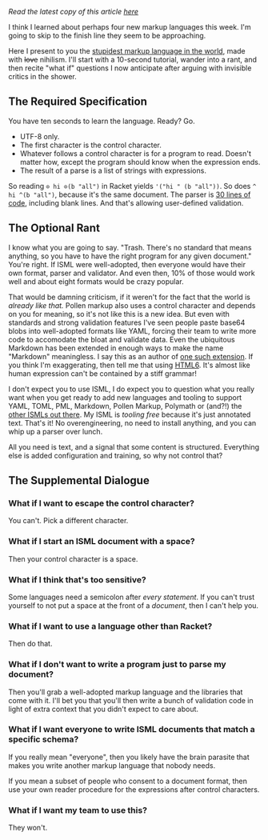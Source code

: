 _Read the latest copy of this article [here](https://sagegerard.com/isml.html)_

I think I learned about perhaps four new markup languages this week.
I'm going to skip to the finish line they seem to be approaching.

Here I present to you the [stupidest markup language in the
world](https://github.com/zyrolasting/isml), made with
<s>love</s> nihilism. I'll start with a 10-second tutorial,
wander into a rant, and then recite "what if" questions I now
anticipate after arguing with invisible critics in the shower.

## The Required Specification
You have ten seconds to learn the language. Ready? Go.

* UTF-8 only.
* The first character is the control character.
* Whatever follows a control character is for a program to read.
  Doesn't matter how, except the program should know when the
  expression ends.
* The result of a parse is a list of strings with expressions.

So reading `⊙ hi ⊙(b "all")` in Racket yields `'("hi " (b "all"))`.
So does `^ hi ^(b "all")`, because it's the same document. The parser
is [30 lines of
code](https://raw.githubusercontent.com/zyrolasting/isml/906da23f4ef786f5e643de0825c94e32749ff087/main.rkt),
including blank lines. And that's allowing user-defined validation.

## The Optional Rant
I know what you are going to say. "Trash. There's no standard that
means anything, so you have to have the right program for any given
document."  You're right. If ISML were well-adopted, then everyone
would have their own format, parser and validator. And even then, 10%
of those would work well and about eight formats would be crazy popular.

That would be damning criticism, if it weren't for the fact that the
world is _already like that._ Pollen markup also uses a control
character and depends on you for meaning, so it's not like this is a
new idea. But even with standards and strong validation features I've
seen people paste base64 blobs into well-adopted formats like YAML,
forcing their team to write more code to accomodate the bloat and
validate data. Even the ubiquitous Markdown has been extended in
enough ways to make the name "Markdown" meaningless. I say this as an
author of [one such
extension](https://docs.racket-lang.org/polyglot-guide/Racket_in_Markdown.html). If
you think I'm exaggerating, then tell me that using
[HTML6](http://www.html6.network/H%D0%A2ML/). It's almost like human
expression can't be contained by a stiff grammar!

I don't expect you to use ISML, I do expect you to question what you
really want when you get ready to add new languages and tooling to
support YAML, TOML, PML, Markdown, Pollen Markup, Polymath or (and?!)
the [other ISMLs out
there](https://duckduckgo.com/?t=ffab&q=isml+markup&ia=web).  My ISML is
_tooling free_ because it's just annotated text. That's it! No
overengineering, no need to install anything, and you can whip up a
parser over lunch.

All you need is text, and a signal that some content is
structured. Everything else is added configuration and training, so
why not control that?

## The Supplemental Dialogue
### What if I want to escape the control character?
You can't. Pick a different character.

### What if I start an ISML document with a space?
Then your control character is a space.

### What if I think that's too sensitive?
Some languages need a semicolon after _every statement_. If you can't trust
yourself to not put a space at the front of a _document_, then I can't help you.

### What if I want to use a language other than Racket?
Then do that.

### What if I don't want to write a program just to parse my document?
Then you'll grab a well-adopted markup language and the libraries that
come with it. I'll bet you that you'll then write a bunch of
validation code in light of extra context that you didn't expect to
care about.

### What if I want everyone to write ISML documents that match a specific schema?
If you really mean "everyone", then you likely have the brain parasite
that makes you write another markup language that nobody needs.

If you mean a subset of people who consent to a document format, then
use your own reader procedure for the expressions after control characters.

### What if I want my team to use this?
They won't.
